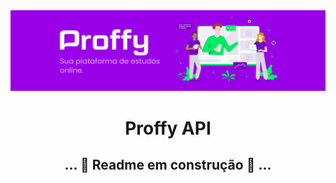 <img src="../.github/proffy-banner.png"/>


<h1 align=center>Proffy API</h1>

<h2 align=center>... 🚧 Readme em construção 🚧 ...<h2>